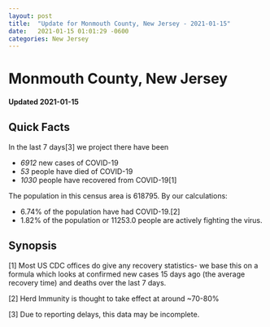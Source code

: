 ```yaml
---
layout: post
title:  "Update for Monmouth County, New Jersey - 2021-01-15"
date:   2021-01-15 01:01:29 -0600
categories: New Jersey
---
```


# Monmouth County, New Jersey
#### Updated 2021-01-15

## Quick Facts

In the last 7 days[3] we project there have been
- *6912* new cases of COVID-19
- *53* people have died of COVID-19
- *1030* people have recovered from COVID-19[1]

The population in this census area is 618795. By our calculations:
- 6.74% of the population have had COVID-19.[2]
- 1.82% of the population or 11253.0 people are actively fighting the virus.

## Synopsis




[1] Most US CDC offices do give any recovery statistics- we base this on a formula which looks at confirmed new cases
15 days ago (the average recovery time) and deaths over the last 7 days.

[2] Herd Immunity is thought to take effect at around ~70-80%

[3] Due to reporting delays, this data may be incomplete.
 
    